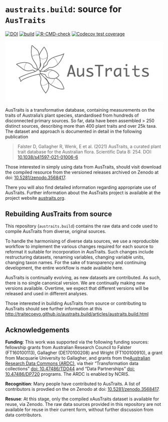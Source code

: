 
# `austraits.build`: source for `AusTraits`

<!-- badges: start -->
[![DOI](https://zenodo.org/badge/DOI/10.5281/zenodo.3583418.svg)](https://doi.org/10.5281/zenodo.3583418)
[![build](https://github.com/traitecoevo/austraits.build/actions/workflows/check-build.yml/badge.svg)](https://github.com/traitecoevo/austraits.build/actions/workflows/check-build.yml)
[![R-CMD-check](https://github.com/traitecoevo/austraits.build/actions/workflows/R-CMD-check.yaml/badge.svg)](https://github.com/traitecoevo/austraits.build/actions/workflows/R-CMD-check.yaml)
[![Codecov test coverage](https://codecov.io/gh/traitecoevo/austraits.build/branch/develop/graph/badge.svg)](https://app.codecov.io/gh/traitecoevo/austraits.build?branch=develop)
<!-- badges: end -->

<img src="docs/figures/logo.png">

AusTraits is a transformative database, containing measurements on the
traits of Australia’s plant species, standardised from hundreds of
disconnected primary sources. So far, data have been assembled \> 250
distinct sources, describing more than 400 plant traits and over 25k
taxa. The dataset and approach is documented in detail in the following publication

> Falster D, Gallagher R, Wenk, E et al. (2021) AusTraits, a curated plant trait 
database for the Australian flora. Scientific Data 8: 254. 
DOI: [10.1038/s41597-021-01006-6](http://doi.org/10.1038/s41597-021-01006-6)

Those interested in simply using data from AusTraits, should visit download the
compiled resource from the versioned releases archived on Zenodo at doi:
    [10.5281/zenodo.3568417](https://doi.org/10.5281/zenodo.3568417).

There you will also find detailed information regarding appropriate use
of AusTraits. Further information about the AusTraits project is available at the project
website [austraits.org](https://austraits.org).

## Rebuilding AusTraits from source

This repository (`austraits.build`) contains the raw data and code used to compile AusTraits from diverse, original sources.

To handle the harmonising of diverse data sources, we use a reproducible
workflow to implement the various changes required for each source to
reformat it suitable for incorporation in AusTraits. Such changes
include restructuring datasets, renaming variables, changing variable
units, changing taxon names. For the sake of transparency and continuing
development, the entire workflow is made available here.

AusTraits is continually evolving, as new datasets are contributed. As
such, there is no single canonical version. We are continually making
new versions available. Overtime, we expect that different versions will
be released and used in different analyses.

Those interested in building AusTraits from source or contributing to AusTraits 
should see further information at this 
http://traitecoevo.github.io/austraits.build/articles/austraits.build.html

## Acknowledgements

**Funding**: This work was supported via the following funding sources:
fellowship grants from Australian Research Council to Falster
(FT160100113), Gallagher (DE170100208) and Wright (FT100100910), a grant
from Macquarie University to Gallagher, and grants from the[Australian
Research Data Commons (ARDC)](https://ardc.edu.au), via their
“Transformation data collections” [doi:
10.47486/TD044](https://doi.org/10.47486/TD044) and “Data Partnerships”
[doi: 10.47486/DP720](https://doi.org/10.47486/DP720) programs. The ARDC
is enabled by NCRIS.

**Recognition**: Many people have contributed to AusTraits. A list of contributors 
is provdied on the on Zenodo at doi:
    [10.5281/zenodo.3568417](https://doi.org/10.5281/zenodo.3568417).

**Resuse**: At this stage, only the compiled xAusTraits dataset is available for reuse, 
via Zenodo. The raw data sources provided in this repository are not available 
for reuse in their current form, without further discussion from data contributors.

